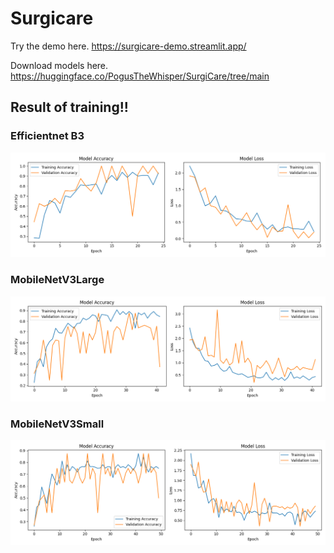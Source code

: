 # Surgicare

Try the demo here.
https://surgicare-demo.streamlit.app/

Download models here.
https://huggingface.co/PogusTheWhisper/SurgiCare/tree/main

## Result of training!!
### Efficientnet B3
![alt text](wound_classify_train/SurgiCare-V1-best.png?raw=true)
### MobileNetV3Large
![alt text](wound_classify_train/SurgiCare-V1-fast.png?raw=true)
### MobileNetV3Small
![alt text](wound_classify_train/SurgiCare-V1-mini.png?raw=true)